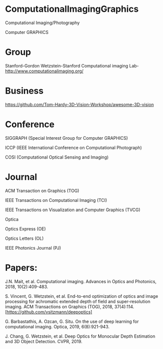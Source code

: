 # ComputationalImagingGraphics
Computational Imaging/Photography

Computer GRAPHICS

# Group

Stanford-Gordon Wetzstein-Stanford Computational imaging Lab-http://www.computationalimaging.org/

# Business

https://github.com/Tom-Hardy-3D-Vision-Workshop/awesome-3D-vision

# Conference

SIGGRAPH (Special Interest Group for Computer GRAPHICS)

ICCP (IEEE International Conference on Computational Photograph)

COSI (Computational Optical Sensing and Imaging)

# Journal

ACM Transaction on Graphics (TOG)

IEEE Transactions on Computational Imaging (TCI)

IEEE Transactions on Visualization and Computer Graphics (TVCG)

Optica

Optics Express (OE)

Optics Letters (OL)

IEEE Photonics Journal (PJ)

# Papers:

J.N. Mait, et al. Computational imaging. Advances in Optics and Photonics, 2018, 10(2):409-483.

S. Vincent, G. Wetzstein, et al. End-to-end optimization of optics and image processing for 
achromatic extended depth of field and super-resolution imaging. ACM Transactions on Graphics (TOG), 
2018, 37(4):114.[https://github.com/vsitzmann/deepoptics]

G. Barbastathis, A. Ozcan, G. Situ. On the use of deep learning for computational imaging. Optica, 
2019, 6(8):921-943.

J. Chang, G. Wetzstein, et al. Deep Optics for Monocular Depth Estimation and 3D Object Detection. CVPR, 2019.
